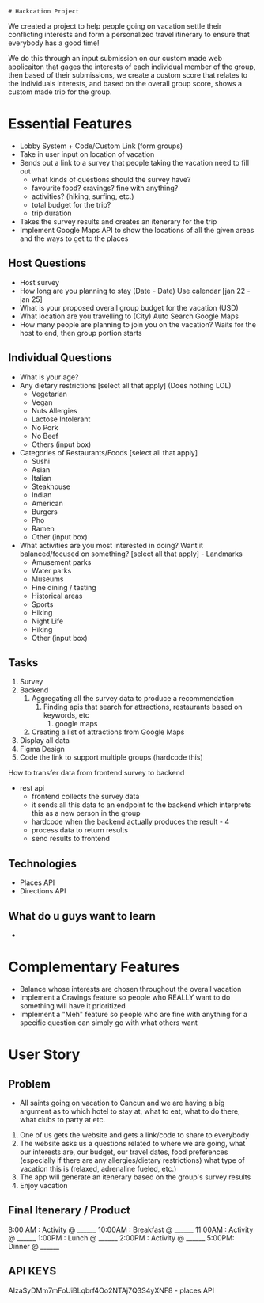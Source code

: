     # Hackcation Project

We created a project to help people going on vacation settle their conflicting interests and form a personalized travel itinerary to ensure that everybody has a good time!

We do this through an input submission on our custom made web applicaiton that gages the interests of each individual member of the group, then based of their submissions, we create a custom score that relates to the individuals interests, and based on the overall group score, shows a custom made trip for the group.

# Essential Features
- Lobby System + Code/Custom Link (form groups)
- Take in user input on location of vacation 
- Sends out a link to a survey that people taking the vacation need to fill out 
    - what kinds of questions should the survey have?
    - favourite food? cravings? fine with anything?
    - activities? (hiking, surfing, etc.)
    - total budget for the trip? 
    - trip duration
- Takes the survey results and creates an itenerary for the trip
- Implement Google Maps API to show the locations of all the given areas and the ways to get to the places

## Host Questions
- Host survey
- How long are you planning to stay (Date - Date) Use calendar [jan 22 - jan 25]
- What is your proposed overall group budget for the vacation (USD)
- What location are you travelling to (City) Auto Search Google Maps
- How many people are planning to join you on the vacation?
Waits for the host to end, then group portion starts


## Individual Questions
- What is your age?
- Any dietary restrictions [select all that apply] (Does nothing LOL)
    - Vegetarian
    - Vegan
    - Nuts Allergies
    - Lactose Intolerant 
    - No Pork
    - No Beef
    - Others (input box)
- Categories of Restaurants/Foods [select all that apply]
    - Sushi 
    - Asian
    - Italian 
    - Steakhouse  
    - Indian
    - American
    - Burgers
    - Pho
    - Ramen
    - Other (input box)
- What activities are you most interested in doing? Want it balanced/focused on something? [select all that apply]    - Landmarks
    - Amusement parks
    - Water parks
    - Museums
    - Fine dining / tasting
    - Historical areas
    - Sports
    - Hiking
    - Night Life
    - Hiking
    - Other (input box)

## Tasks

1. Survey
2. Backend
   1. Aggregating all the survey data to produce a recommendation
      1. Finding apis that search for attractions, restaurants based on keywords, etc
         1. google maps
   2. Creating a list of attractions from Google Maps
3. Display all data
4. Figma Design
5. Code the link to support multiple groups (hardcode this)

How to transfer data from frontend survey to backend
- rest api 
  - frontend collects the survey data
  - it sends all this data to an endpoint to the backend which interprets this as a new person in the group
  - hardcode when the backend actually produces the result - 4
  - process data to return results
  - send results to frontend



## Technologies
- Places API
- Directions API


## What do u guys want to learn
- 

# Complementary Features
- Balance whose interests are chosen throughout the overall vacation
- Implement a Cravings feature so people who REALLY want to do something will have it prioritized
- Implement a "Meh" feature so people who are fine with anything for a specific question can simply go with what others want

# User Story

## Problem
- All saints going on vacation to Cancun and we are having a big argument as to which hotel to stay at, what to eat, what to do there, what clubs to party at etc.

1. One of us gets the website and gets a link/code to share to everybody
2. The website asks us a questions related to where we are going, what our interests are, our budget, our travel dates, food preferences (especially if there are any allergies/dietary restrictions) what type of vacation this is 
(relaxed, adrenaline fueled, etc.)    
3. The app will generate an itenerary based on the group's survey results
4. Enjoy vacation 


## Final Itenerary / Product 
8:00 AM : Activity    @ ______
10:00AM : Breakfast   @ ______
11:00AM : Activity    @ ______
1:00PM : Lunch        @ ______
2:00PM : Activity     @ ______
5:00PM: Dinner        @ ______






## API KEYS 
AIzaSyDMm7mFoUiBLqbrf4Oo2NTAj7Q3S4yXNF8 - places API 